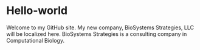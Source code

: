 # Hello-world
Welcome to my GitHub site.  My new company, BioSystems Strategies, LLC will be localized here.  BioSystems Strategies is a consulting company in Computational Biology. 
